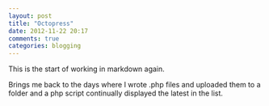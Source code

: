 ```yaml
---
layout: post
title: "Octopress"
date: 2012-11-22 20:17
comments: true
categories: blogging
---
```


This is the start of working in markdown again.

Brings me back to the days where I wrote .php files and uploaded them to a folder and a php script continually displayed the latest in the list.